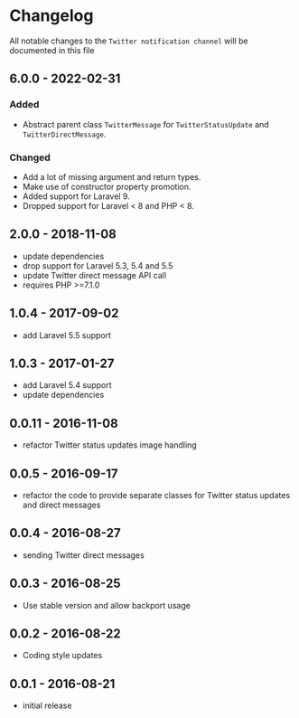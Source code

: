 # Changelog

All notable changes to the `Twitter notification channel` will be documented in this file

## 6.0.0 - 2022-02-31
### Added
- Abstract parent class `TwitterMessage` for
  `TwitterStatusUpdate` and `TwitterDirectMessage`.

### Changed
- Add a lot of missing argument and return types.
- Make use of constructor property promotion.
- Added support for Laravel 9.
- Dropped support for Laravel < 8 and PHP < 8.

## 2.0.0 - 2018-11-08

- update dependencies
- drop support for Laravel 5.3, 5.4 and 5.5
- update Twitter direct message API call
- requires PHP >=7.1.0

## 1.0.4 - 2017-09-02

- add Laravel 5.5 support

## 1.0.3 - 2017-01-27

- add Laravel 5.4 support
- update dependencies

## 0.0.11 - 2016-11-08

- refactor Twitter status updates image handling

## 0.0.5 - 2016-09-17

- refactor the code to provide separate classes for Twitter status updates and direct messages


## 0.0.4 - 2016-08-27

- sending Twitter direct messages

## 0.0.3 - 2016-08-25
- Use stable version and allow backport usage

## 0.0.2 - 2016-08-22

- Coding style updates

## 0.0.1 - 2016-08-21

- initial release
